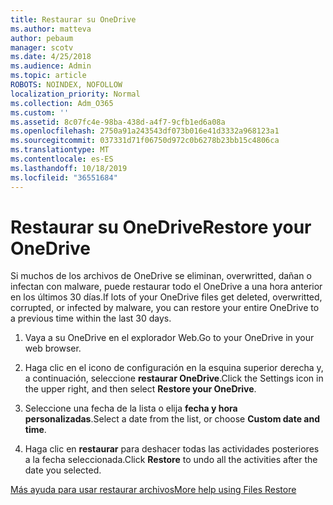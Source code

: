 ```yaml
---
title: Restaurar su OneDrive
ms.author: matteva
author: pebaum
manager: scotv
ms.date: 4/25/2018
ms.audience: Admin
ms.topic: article
ROBOTS: NOINDEX, NOFOLLOW
localization_priority: Normal
ms.collection: Adm_O365
ms.custom: ''
ms.assetid: 8c07fc4e-98ba-438d-a4f7-9cfb1ed6a08a
ms.openlocfilehash: 2750a91a243543df073b016e41d3332a968123a1
ms.sourcegitcommit: 037331d71f06750d972c0b6278b23bb15c4806ca
ms.translationtype: MT
ms.contentlocale: es-ES
ms.lasthandoff: 10/18/2019
ms.locfileid: "36551684"
---
```

# <a name="restore-your-onedrive"></a><span data-ttu-id="5c6ab-102">Restaurar su OneDrive</span><span class="sxs-lookup"><span data-stu-id="5c6ab-102">Restore your OneDrive</span></span>

<span data-ttu-id="5c6ab-103">Si muchos de los archivos de OneDrive se eliminan, overwritted, dañan o infectan con malware, puede restaurar todo el OneDrive a una hora anterior en los últimos 30 días.</span><span class="sxs-lookup"><span data-stu-id="5c6ab-103">If lots of your OneDrive files get deleted, overwritted, corrupted, or infected by malware, you can restore your entire OneDrive to a previous time within the last 30 days.</span></span>
  
1. <span data-ttu-id="5c6ab-104">Vaya a su OneDrive en el explorador Web.</span><span class="sxs-lookup"><span data-stu-id="5c6ab-104">Go to your OneDrive in your web browser.</span></span>
    
2. <span data-ttu-id="5c6ab-105">Haga clic en el icono de configuración en la esquina superior derecha y, a continuación, seleccione **restaurar OneDrive**.</span><span class="sxs-lookup"><span data-stu-id="5c6ab-105">Click the Settings icon in the upper right, and then select **Restore your OneDrive**.</span></span>
    
3. <span data-ttu-id="5c6ab-106">Seleccione una fecha de la lista o elija **fecha y hora personalizadas**.</span><span class="sxs-lookup"><span data-stu-id="5c6ab-106">Select a date from the list, or choose **Custom date and time**.</span></span>
    
4. <span data-ttu-id="5c6ab-107">Haga clic en **restaurar** para deshacer todas las actividades posteriores a la fecha seleccionada.</span><span class="sxs-lookup"><span data-stu-id="5c6ab-107">Click **Restore** to undo all the activities after the date you selected.</span></span> 
    
[<span data-ttu-id="5c6ab-108">Más ayuda para usar restaurar archivos</span><span class="sxs-lookup"><span data-stu-id="5c6ab-108">More help using Files Restore</span></span>](https://go.microsoft.com/fwlink/?linkid=872874)
  

